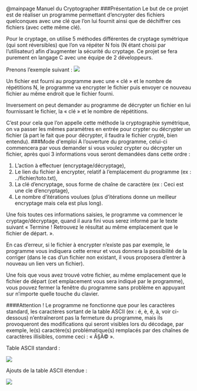 @mainpage Manuel du Cryptographer
###Présentation
Le but de ce projet est de réaliser un programme permettant d’encrypter des fichiers quelconques avec une clé que l’on lui fournit ainsi que de déchiffrer ces fichiers (avec cette même clé).

Pour le cryptage, on utilise 5 méthodes différentes de cryptage symétrique (qui sont réversibles) que l’on va répéter N fois (N étant choisi par l’utilisateur) afin d’augmenter la sécurité du cryptage. Ce projet se fera purement en langage C avec une équipe de 2 développeurs.

Prenons l’exemple suivant :
 ![](schema.png)
 
Un fichier est fourni au programme avec une « clé » et le nombre de répétitions N, le programme va encrypter le fichier puis envoyer ce nouveau fichier au même endroit que le fichier fourni. 

Inversement on peut demander au programme de décrypter un fichier en lui fournissant le fichier, la « clé » et le nombre de répétitions.

C’est pour cela que l’on appelle cette méthode la cryptographie symétrique, on va passer les mêmes paramètres en entrée pour crypter ou décrypter un fichier (à part le fait que pour décrypter, il faudra le fichier crypté, bien entendu).
###Mode d'emploi
A l’ouverture du programme, celui-ci commencera par vous demander si vous voulez crypter ou décrypter un fichier, après quoi 3 informations vous seront demandées dans cette ordre :
1.	L’action à effectuer (encryptage/décryptage),
2.	Le lien du fichier à encrypter, relatif à l’emplacement du programme (ex : ../fichier/toto.txt),
3.	La clé d’encryptage, sous forme de chaîne de caractère (ex : Ceci est une cle d’encryptage),
4.	Le nombre d’itérations voulues (plus d’itérations donne un meilleur encryptage mais cela est plus long).

Une fois toutes ces informations saisies, le programme va commencer le cryptage/décryptage, quand il aura fini vous serez informé par le texte suivant « Termine ! Retrouvez le résultat au même emplacement que le fichier de départ. ».

En cas d’erreur, si le fichier à encrypter n’existe pas par exemple, le programme vous indiquera cette erreur et vous donnera la possibilité de la corriger (dans le cas d’un fichier non existant, il vous proposera d’entrer à nouveau un lien vers un fichier).

Une fois que vous avez trouvé votre fichier, au même emplacement que le fichier de départ (cet emplacement vous sera indiqué par le programme), vous pouvez fermer la fenêtre du programme sans problème en appuyant sur n’importe quelle touche du clavier.

####Attention ! 
Le programme ne fonctionne que pour les caractères standard, les caractères sortant de la table ASCII (ex : é, è, ê, à, voir ci-dessous) n’entraîneront pas la fermeture du programme, mais ils provoqueront des modifications qui seront visibles lors du décodage, par exemple, le(s) caractère(s) problématique(s) remplacés par des chaînes de caractères illisibles, comme ceci : « Ã§Ã© ».

Table ASCII standard :

 ![](asciitable.png)
 
Ajouts de la table ASCII étendue :

 ![](extendedasciitable.png)